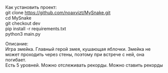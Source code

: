 Как установить проект: <br>
git clone https://github.com/noaxvizt/MySnake.git <br>
cd MySnake <br>
git checkout dev <br>
pip install -r requirements.txt <br>
python3 main.py <br>


Описание: <br>
Игра змейка. Главный герой змея, кушающая яблочки. Змейка не может проходить через стены, поэтому при встрече с ней, она погибает. <br>
Есть 5 уровней. Можно отслеживать рекорды. Можно ставить рекорды